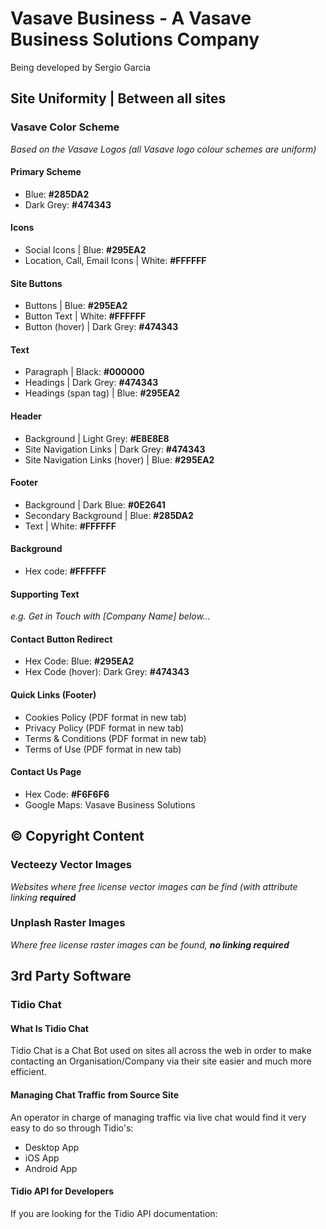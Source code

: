 # Vasave Business - A Vasave Business Solutions Company

Being developed by Sergio Garcia

## Site Uniformity | Between all sites

### Vasave Color Scheme

*Based on the Vasave Logos (all Vasave logo colour schemes are uniform)*

#### Primary Scheme

- Blue: **#285DA2**
- Dark Grey: **#474343**

#### Icons

- Social Icons | Blue: **#295EA2**
- Location, Call, Email Icons | White: **#FFFFFF**

#### Site Buttons

- Buttons | Blue: **#295EA2**
- Button Text | White: **#FFFFFF**
- Button (hover) | Dark Grey: **#474343**

#### Text

- Paragraph | Black: **#000000**
- Headings | Dark Grey: **#474343**
- Headings (span tag) | Blue: **#295EA2**

#### Header

- Background | Light Grey: **#E8E8E8**
- Site Navigation Links | Dark Grey: **#474343**
- Site Navigation Links (hover) | Blue: **#295EA2**

#### Footer

- Background | Dark Blue: **#0E2641**
- Secondary Background | Blue: **#285DA2**
- Text | White: **#FFFFFF**

#### Background

- Hex code: **#FFFFFF**

#### Supporting Text

*e.g. Get in Touch with [Company Name] below...*

#### Contact Button Redirect

- Hex Code: Blue: **#295EA2**
- Hex Code (hover): Dark Grey: **#474343**

#### Quick Links (Footer)

- Cookies Policy (PDF format in new tab)
- Privacy Policy (PDF format in new tab)
- Terms & Conditions (PDF format in new tab)
- Terms of Use (PDF format in new tab)

#### Contact Us Page

- Hex Code: **#F6F6F6**
- Google Maps: Vasave Business Solutions

## © Copyright Content

### Vecteezy Vector Images

*Websites where free license vector images can be find (with attribute linking **required***

### Unplash Raster Images

*Where free license raster images can be found, **no linking required***

## 3rd Party Software

### Tidio Chat

#### What Is Tidio Chat

Tidio Chat is a Chat Bot used on sites all across the web in order to make contacting an Organisation/Company via their site easier and much more efficient.

#### Managing Chat Traffic from Source Site

An operator in charge of managing traffic via live chat would find it very easy to do so through Tidio's:

- Desktop App
- iOS App
- Android App

#### Tidio API for Developers

If you are looking for the Tidio API documentation: